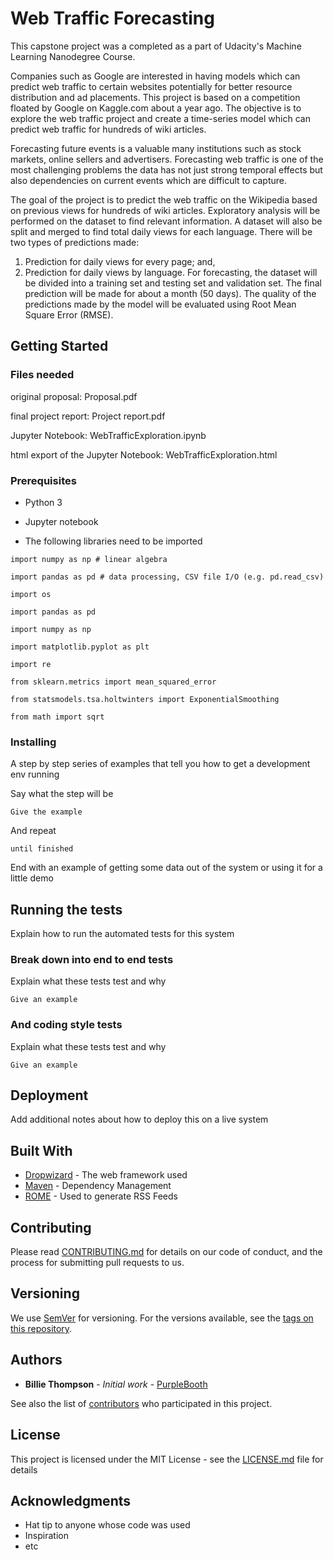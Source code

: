 # Web Traffic Forecasting

This capstone project was a completed as a part of Udacity's Machine Learning Nanodegree Course. 

Companies such as Google are interested in having models which can predict web traffic to certain websites potentially for better resource distribution and ad placements. This project is based on a competition floated by Google on Kaggle.com about a year ago. The objective is to explore the web traffic project and create a time-series model which can predict web traffic for hundreds of wiki articles. 

Forecasting future events is a valuable many institutions such as stock markets, online sellers and advertisers. Forecasting web traffic is one of the most challenging problems the data has not just strong temporal effects but also dependencies on current events which are difficult to capture. 

The goal of the project is to predict the web traffic on the Wikipedia based on previous views for hundreds of wiki articles. Exploratory analysis will be performed on the dataset to find relevant information. A dataset will also be split and merged to find total daily views for each language. There will be two types of predictions made:
1.	Prediction for daily views for every page; and, 
2.	Prediction for daily views by language.
For forecasting, the dataset will be divided into a training set and testing set and validation set. The final prediction will be made for about a month (50 days). The quality of the predictions made by the model will be evaluated using Root Mean Square Error (RMSE).


## Getting Started

### Files needed

original proposal: Proposal.pdf

final project report: Project report.pdf

Jupyter Notebook: WebTrafficExploration.ipynb

html export of the Jupyter Notebook: WebTrafficExploration.html

### Prerequisites

* Python 3

* Jupyter notebook

* The following libraries need to be imported 

```
import numpy as np # linear algebra

import pandas as pd # data processing, CSV file I/O (e.g. pd.read_csv)

import os

import pandas as pd

import numpy as np

import matplotlib.pyplot as plt

import re

from sklearn.metrics import mean_squared_error

from statsmodels.tsa.holtwinters import ExponentialSmoothing

from math import sqrt
```

### Installing

A step by step series of examples that tell you how to get a development env running

Say what the step will be

```
Give the example
```

And repeat

```
until finished
```

End with an example of getting some data out of the system or using it for a little demo

## Running the tests

Explain how to run the automated tests for this system

### Break down into end to end tests

Explain what these tests test and why

```
Give an example
```

### And coding style tests

Explain what these tests test and why

```
Give an example
```

## Deployment

Add additional notes about how to deploy this on a live system

## Built With

* [Dropwizard](http://www.dropwizard.io/1.0.2/docs/) - The web framework used
* [Maven](https://maven.apache.org/) - Dependency Management
* [ROME](https://rometools.github.io/rome/) - Used to generate RSS Feeds

## Contributing

Please read [CONTRIBUTING.md](https://gist.github.com/PurpleBooth/b24679402957c63ec426) for details on our code of conduct, and the process for submitting pull requests to us.

## Versioning

We use [SemVer](http://semver.org/) for versioning. For the versions available, see the [tags on this repository](https://github.com/your/project/tags). 

## Authors

* **Billie Thompson** - *Initial work* - [PurpleBooth](https://github.com/PurpleBooth)

See also the list of [contributors](https://github.com/your/project/contributors) who participated in this project.

## License

This project is licensed under the MIT License - see the [LICENSE.md](LICENSE.md) file for details

## Acknowledgments

* Hat tip to anyone whose code was used
* Inspiration
* etc
